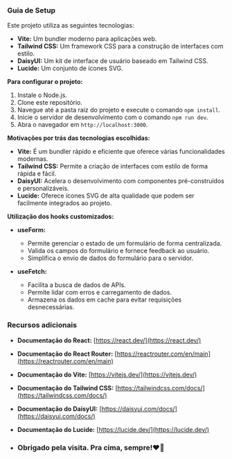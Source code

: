 ### Guia de Setup

Este projeto utiliza as seguintes tecnologias:

* **Vite:** Um bundler moderno para aplicações web.
* **Tailwind CSS:** Um framework CSS para a construção de interfaces com estilo.
* **DaisyUI:** Um kit de interface de usuário baseado em Tailwind CSS.
* **Lucide:** Um conjunto de ícones SVG.

**Para configurar o projeto:**

1. Instale o Node.js.
2. Clone este repositório.
3. Navegue até a pasta raiz do projeto e execute o comando `npm install`.
4. Inicie o servidor de desenvolvimento com o comando `npm run dev`.
5. Abra o navegador em `http://localhost:3000`.

**Motivações por trás das tecnologias escolhidas:**

* **Vite:** É um bundler rápido e eficiente que oferece várias funcionalidades modernas.
* **Tailwind CSS:** Permite a criação de interfaces com estilo de forma rápida e fácil.
* **DaisyUI:** Acelera o desenvolvimento com componentes pré-construídos e personalizáveis.
* **Lucide:** Oferece ícones SVG de alta qualidade que podem ser facilmente integrados ao projeto.

**Utilização dos hooks customizados:**

* **useForm:**
    * Permite gerenciar o estado de um formulário de forma centralizada.
    * Valida os campos do formulário e fornece feedback ao usuário.
    * Simplifica o envio de dados do formulário para o servidor.

* **useFetch:**
    * Facilita a busca de dados de APIs.
    * Permite lidar com erros e carregamento de dados.
    * Armazena os dados em cache para evitar requisições desnecessárias.

### Recursos adicionais

* **Documentação do React:** [https://react.dev/](https://react.dev/)
* **Documentação do React Router:** [https://reactrouter.com/en/main](https://reactrouter.com/en/main)
* **Documentação do Vite:** [https://vitejs.dev/](https://vitejs.dev/)
* **Documentação do Tailwind CSS:** [https://tailwindcss.com/docs/](https://tailwindcss.com/docs/)
* **Documentação do DaisyUI:** [https://daisyui.com/docs/](https://daisyui.com/docs/)
* **Documentação do Lucide:** [https://lucide.dev/](https://lucide.dev/)

* ### Obrigado pela visita. Pra cima, sempre!❤️🚀
